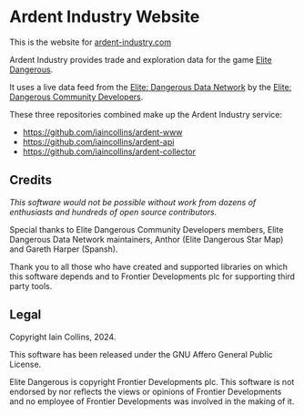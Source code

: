 # Ardent Industry Website

This is the website for [ardent-industry.com](https://ardent-industry.com)

Ardent Industry provides trade and exploration data for the game [Elite Dangerous](https://www.elitedangerous.com/).

It uses a live data feed from the [Elite: Dangerous Data Network](https://eddn.edcd.io) by the [Elite: Dangerous Community Developers](https://edcd.github.io/).

These three repositories combined make up the Ardent Industry service:

* https://github.com/iaincollins/ardent-www
* https://github.com/iaincollins/ardent-api
* https://github.com/iaincollins/ardent-collector

## Credits

_This software would not be possible without work from dozens of enthusiasts 
and hundreds of open source contributors._

Special thanks to Elite Dangerous Community Developers members, Elite 
Dangerous Data Network maintainers, Anthor (Elite Dangerous Star Map) 
and Gareth Harper (Spansh).

Thank you to all those who have created and supported libraries on which this 
software depends and to Frontier Developments plc for supporting third party 
tools.

## Legal

Copyright Iain Collins, 2024.

This software has been released under the GNU Affero General Public License.

Elite Dangerous is copyright Frontier Developments plc. This software is 
not endorsed by nor reflects the views or opinions of Frontier Developments and 
no employee of Frontier Developments was involved in the making of it.
